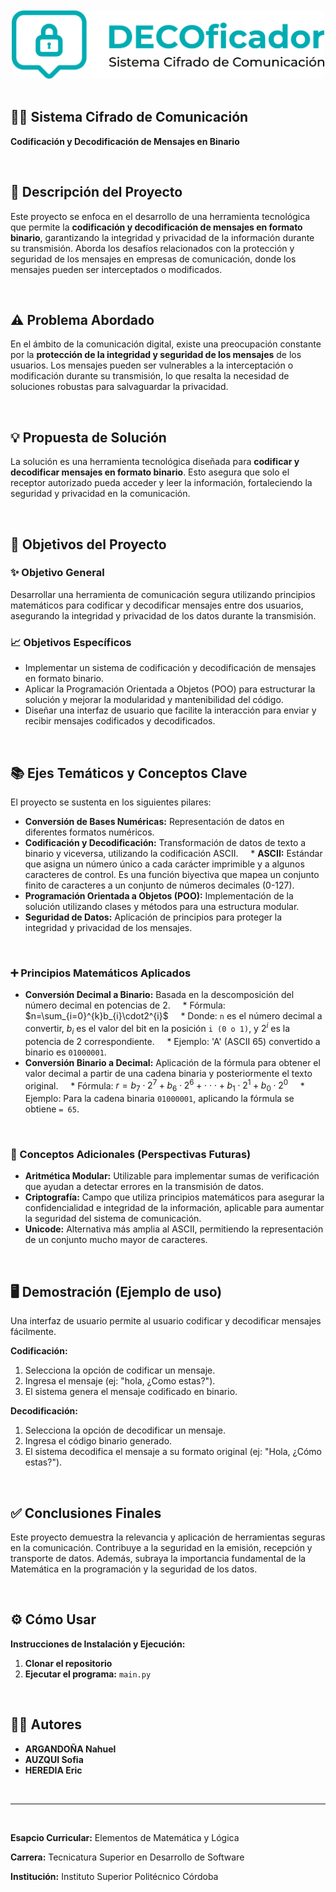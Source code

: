 <br/>

<div align="center">
  <img src="img/Logo-DECOdificador-01.png" alt="Logo DE-COdificador" width="500"/>
</div>

<br/>

## 🔐💬 Sistema Cifrado de Comunicación
**Codificación y Decodificación de Mensajes en Binario**

<br/>

## 📝 Descripción del Proyecto

Este proyecto se enfoca en el desarrollo de una herramienta tecnológica que permite la **codificación y decodificación de mensajes en formato binario**, garantizando la integridad y privacidad de la información durante su transmisión. Aborda los desafíos relacionados con la protección y seguridad de los mensajes en empresas de comunicación, donde los mensajes pueden ser interceptados o modificados.

<br/>

## ⚠️ Problema Abordado

En el ámbito de la comunicación digital, existe una preocupación constante por la **protección de la integridad y seguridad de los mensajes** de los usuarios. Los mensajes pueden ser vulnerables a la interceptación o modificación durante su transmisión, lo que resalta la necesidad de soluciones robustas para salvaguardar la privacidad.

<br/>

## 💡 Propuesta de Solución

La solución es una herramienta tecnológica diseñada para **codificar y decodificar mensajes en formato binario**. Esto asegura que solo el receptor autorizado pueda acceder y leer la información, fortaleciendo la seguridad y privacidad en la comunicación.

<br/>

## 🎯 Objetivos del Proyecto

### ✨ Objetivo General
Desarrollar una herramienta de comunicación segura utilizando principios matemáticos para codificar y decodificar mensajes entre dos usuarios, asegurando la integridad y privacidad de los datos durante la transmisión.

### 📈 Objetivos Específicos
* Implementar un sistema de codificación y decodificación de mensajes en formato binario.
* Aplicar la Programación Orientada a Objetos (POO) para estructurar la solución y mejorar la modularidad y mantenibilidad del código.
* Diseñar una interfaz de usuario que facilite la interacción para enviar y recibir mensajes codificados y decodificados.

<br/>

## 📚 Ejes Temáticos y Conceptos Clave

El proyecto se sustenta en los siguientes pilares:

* **Conversión de Bases Numéricas:** Representación de datos en diferentes formatos numéricos. 
* **Codificación y Decodificación:** Transformación de datos de texto a binario y viceversa, utilizando la codificación ASCII. 
    * **ASCII:** Estándar que asigna un número único a cada carácter imprimible y a algunos caracteres de control. Es una función biyectiva que mapea un conjunto finito de caracteres a un conjunto de números decimales (0-127). 
* **Programación Orientada a Objetos (POO):** Implementación de la solución utilizando clases y métodos para una estructura modular. 
* **Seguridad de Datos:** Aplicación de principios para proteger la integridad y privacidad de los mensajes.

<br/>

### ➕ Principios Matemáticos Aplicados

* **Conversión Decimal a Binario:** Basada en la descomposición del número decimal en potencias de 2. 
    * Fórmula: $n=\sum_{i=0}^{k}b_{i}\cdot2^{i}$ 
    * Donde: `n` es el número decimal a convertir, $b_{i}$ es el valor del bit en la posición `i (0 o 1)`, y $2^i$ es la potencia de 2 correspondiente. 
    * Ejemplo: 'A' (ASCII 65) convertido a binario es `01000001`. 
* **Conversión Binario a Decimal:** Aplicación de la fórmula para obtener el valor decimal a partir de una cadena binaria y posteriormente el texto original.
    * Fórmula: $r=b_{7}\cdot2^{7}+b_{6}\cdot2^{6}+\cdot\cdot\cdot+b_{1}\cdot2^{1}+b_{0}\cdot2^{0}$ 
    * Ejemplo: Para la cadena binaria `01000001`, aplicando la fórmula se obtiene `= 65`. 

<br/>

### 🚀 Conceptos Adicionales (Perspectivas Futuras)
* **Aritmética Modular:** Utilizable para implementar sumas de verificación que ayudan a detectar errores en la transmisión de datos. 
* **Criptografía:** Campo que utiliza principios matemáticos para asegurar la confidencialidad e integridad de la información, aplicable para aumentar la seguridad del sistema de comunicación. 
* **Unicode:** Alternativa más amplia al ASCII, permitiendo la representación de un conjunto mucho mayor de caracteres. 

<br/>

## 🖥️ Demostración (Ejemplo de uso)

Una interfaz de usuario permite al usuario codificar y decodificar mensajes fácilmente. 

**Codificación:** 
1.  Selecciona la opción de codificar un mensaje. 
2.  Ingresa el mensaje (ej: "hola, ¿Como estas?"). 
3.  El sistema genera el mensaje codificado en binario. 

**Decodificación:** 
1.  Selecciona la opción de decodificar un mensaje. 
2.  Ingresa el código binario generado. 
3.  El sistema decodifica el mensaje a su formato original (ej: "Hola, ¿Cómo estas?"). 

<br/>

## ✅ Conclusiones Finales

Este proyecto demuestra la relevancia y aplicación de herramientas seguras en la comunicación. Contribuye a la seguridad en la emisión, recepción y transporte de datos. Además, subraya la importancia fundamental de la Matemática en la programación y la seguridad de los datos. 

<br/>

## ⚙️ Cómo Usar
**Instrucciones de Instalación y Ejecución:**

1.  **Clonar el repositorio**
2.  **Ejecutar el programa:** `main.py`

<br/>

## 🧑‍💻 Autores

* **ARGANDOÑA Nahuel** 
* **AUZQUI Sofia** 
* **HEREDIA Eric** 

<br/>

---
<br/>

**Esapcio Curricular:** Elementos de Matemática y Lógica

**Carrera:** Tecnicatura Superior en Desarrollo de Software

**Institución:** Instituto Superior Politécnico Córdoba
